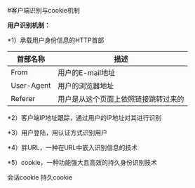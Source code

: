 #客户端识别与cookie机制

**用户识别机制：**

*1）承载用户身份信息的HTTP首部

首部名称     | 描述
------------|---------------
From        |  用户的E-mail地址
User-Agent  |用户的浏览器地址
Referer     |用户是从这个页面上依照链接跳转过来的

*2）客户端IP地址跟踪，通过用户的IP地址对其进行识别

*3）用户登陆，用认证方式识别用户

*4）胖URL，一种在URL中嵌入识别信息的技术

*5）cookie，一种功能强大且高效的持久身份识别技术

会话cookie
持久cookie
